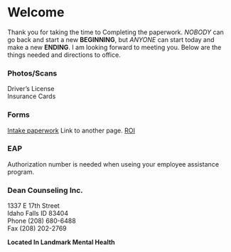 # Welcome

Thank you for taking the time to Completing the paperwork.  *NOBODY* can go back and start a new **BEGINNING**, but *ANYONE* can start today and make a new **ENDING**.  I am looking forward to meeting you. Below are the things needed and directions to office.

### Photos/Scans

> 
Driver’s License     
Insurance Cards    
>    
 
### Forms
    
>
[Intake paperwork](http://google.com) 
Link to another page.
[ROI](http://google.com) 
>    

### EAP

> 
Authorization number is needed when useing your employee assistance program.
> 

### Dean Counseling Inc.   
1337 E 17th Street   
Idaho Falls ID 83404      
Phone (208) 680-6488    
Fax (208) 202-2769   

**Located In Landmark Mental Health**
